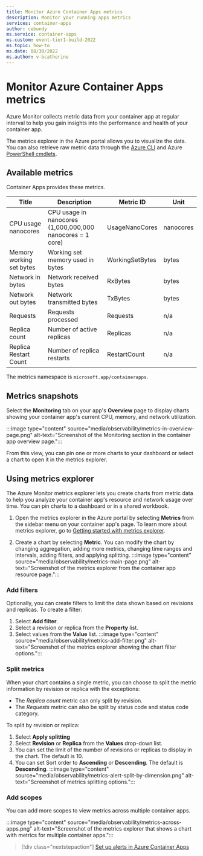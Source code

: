 ```yaml
---
title: Monitor Azure Container Apps metrics
description: Monitor your running apps metrics
services: container-apps
author: cebundy
ms.service: container-apps
ms.custom: event-tier1-build-2022
ms.topic: how-to
ms.date: 08/30/2022
ms.author: v-bcatherine
---
```


# Monitor Azure Container Apps metrics

Azure Monitor collects metric data from your container app at regular interval to help you gain insights into the performance and health of your container app. 

The metrics explorer in the Azure portal allows you to visualize the data. You can also retrieve raw metric data through the [Azure CLI](/cli/azure/monitor/metrics) and Azure [PowerShell cmdlets](/powershell/module/az.monitor/get-azmetric).

## Available metrics

Container Apps provides these metrics.

|Title  | Description | Metric ID |Unit  |
|---------|---------|---------|---------|
|CPU usage nanocores | CPU usage in nanocores (1,000,000,000 nanocores = 1 core) | UsageNanoCores| nanocores|
|Memory working set bytes |Working set memory used in bytes |WorkingSetBytes |bytes|
|Network in bytes|Network received bytes|RxBytes|bytes|
|Network out bytes|Network transmitted bytes|TxBytes|bytes|
|Requests|Requests processed|Requests|n/a|
|Replica count| Number of active replicas| Replicas | n/a |
|Replica Restart Count| Number of replica restarts | RestartCount | n/a |

The metrics namespace is `microsoft.app/containerapps`.

## Metrics snapshots

Select the **Monitoring** tab on your app's **Overview** page to display charts showing your container app's current CPU, memory, and network utilization.

:::image type="content" source="media/observability/metrics-in-overview-page.png" alt-text="Screenshot of the Monitoring section in the container app overview page.":::

From this view, you can pin one or more charts to your dashboard or select a chart to open it in the metrics explorer.

## Using metrics explorer

The Azure Monitor metrics explorer lets you create charts from metric data to help you analyze your container app's resource and network usage over time. You can pin charts to a dashboard or in a shared workbook.

1. Open the metrics explorer in the Azure portal by selecting **Metrics** from the sidebar menu on your container app's page.  To learn more about metrics explorer, go to [Getting started with metrics explorer](../azure-monitor/essentials/metrics-getting-started.md).

1. Create a chart by selecting **Metric**.  You can modify the chart by changing aggregation, adding more metrics, changing time ranges and intervals, adding filters, and applying splitting.
:::image type="content" source="media/observability/metrics-main-page.png" alt-text="Screenshot of the metrics explorer from the container app resource page.":::

### Add filters

Optionally, you can create filters to limit the data shown based on revisions and replicas.  To create a filter:
1. Select **Add filter**.
1. Select a revision or replica from the **Property** list.
1. Select values from the **Value** list.
    :::image type="content" source="media/observability/metrics-add-filter.png" alt-text="Screenshot of the metrics explorer showing the chart filter options.":::

### Split metrics

When your chart contains a single metric, you can choose to split the metric information by revision or replica with the exceptions:

* The *Replica count* metric can only split by revision.
* The *Requests* metric can also be split by status code and status code category. 

To split by revision or replica:

1. Select **Apply splitting** 
1. Select **Revision** or **Replica**  from the **Values** drop-down list. 
1. You can set the limit of the number of revisions or replicas to display in the chart.  The default is 10. 
1. You can set Sort order to **Ascending** or **Descending**.  The default is **Descending**.
:::image type="content" source="media/observability/metrics-alert-split-by-dimension.png" alt-text="Screenshot of metrics splitting options.":::


### Add scopes

You can add more scopes to view metrics across multiple container apps.

:::image type="content" source="media/observability/metrics-across-apps.png" alt-text="Screenshot of the metrics explorer that shows a chart with metrics for multiple container apps.":::

> [!div class="nextstepaction"]
> [Set up alerts in Azure Container Apps](alerts.md)